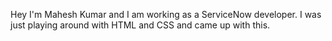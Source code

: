 Hey I'm Mahesh Kumar and I am working as a ServiceNow developer.
I was just playing around with HTML and CSS and came up with this.
